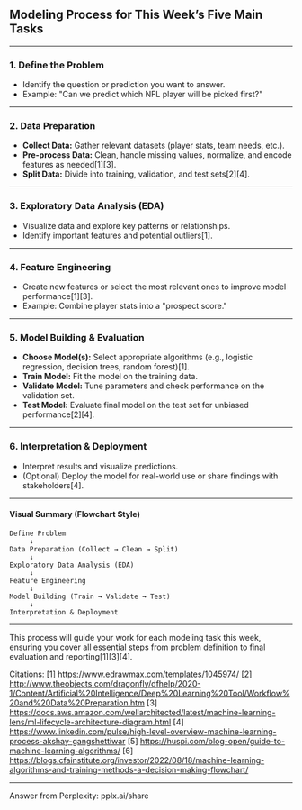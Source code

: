 
## **Modeling Process for This Week’s Five Main Tasks**

---

### **1. Define the Problem**
- Identify the question or prediction you want to answer.
- Example: "Can we predict which NFL player will be picked first?"

---

### **2. Data Preparation**
- **Collect Data:** Gather relevant datasets (player stats, team needs, etc.).
- **Pre-process Data:** Clean, handle missing values, normalize, and encode features as needed[1][3].
- **Split Data:** Divide into training, validation, and test sets[2][4].

---

### **3. Exploratory Data Analysis (EDA)**
- Visualize data and explore key patterns or relationships.
- Identify important features and potential outliers[1].

---

### **4. Feature Engineering**
- Create new features or select the most relevant ones to improve model performance[1][3].
- Example: Combine player stats into a "prospect score."

---

### **5. Model Building & Evaluation**
- **Choose Model(s):** Select appropriate algorithms (e.g., logistic regression, decision trees, random forest)[1].
- **Train Model:** Fit the model on the training data.
- **Validate Model:** Tune parameters and check performance on the validation set.
- **Test Model:** Evaluate final model on the test set for unbiased performance[2][4].

---

### **6. Interpretation & Deployment**
- Interpret results and visualize predictions.
- (Optional) Deploy the model for real-world use or share findings with stakeholders[4].

---

#### **Visual Summary (Flowchart Style)**

```
Define Problem
     ↓
Data Preparation (Collect → Clean → Split)
     ↓
Exploratory Data Analysis (EDA)
     ↓
Feature Engineering
     ↓
Model Building (Train → Validate → Test)
     ↓
Interpretation & Deployment
```

---

This process will guide your work for each modeling task this week, ensuring you cover all essential steps from problem definition to final evaluation and reporting[1][3][4].

Citations:
[1] https://www.edrawmax.com/templates/1045974/
[2] http://www.theobjects.com/dragonfly/dfhelp/2020-1/Content/Artificial%20Intelligence/Deep%20Learning%20Tool/Workflow%20and%20Data%20Preparation.htm
[3] https://docs.aws.amazon.com/wellarchitected/latest/machine-learning-lens/ml-lifecycle-architecture-diagram.html
[4] https://www.linkedin.com/pulse/high-level-overview-machine-learning-process-akshay-gangshettiwar
[5] https://huspi.com/blog-open/guide-to-machine-learning-algorithms/
[6] https://blogs.cfainstitute.org/investor/2022/08/18/machine-learning-algorithms-and-training-methods-a-decision-making-flowchart/

---
Answer from Perplexity: pplx.ai/share

